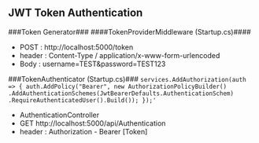 ## JWT Token Authentication ##
###Token Generator###
####TokenProviderMiddleware (Startup.cs)####
* POST : http://localhost:5000/token
* header : Content-Type / application/x-www-form-urlencoded
* Body : username=TEST&password=TEST123

###TokenAuthenticator (Startup.cs)###
` services.AddAuthorization(auth =>
            {
                auth.AddPolicy("Bearer", new AuthorizationPolicyBuilder()
                    .AddAuthenticationSchemes(JwtBearerDefaults.AuthenticationSchem)
                    .RequireAuthenticatedUser().Build());
          });'
            `
* AuthenticationController
* GET http://localhost:5000/api/Authentication
* header : Authorization - Bearer [Token]

